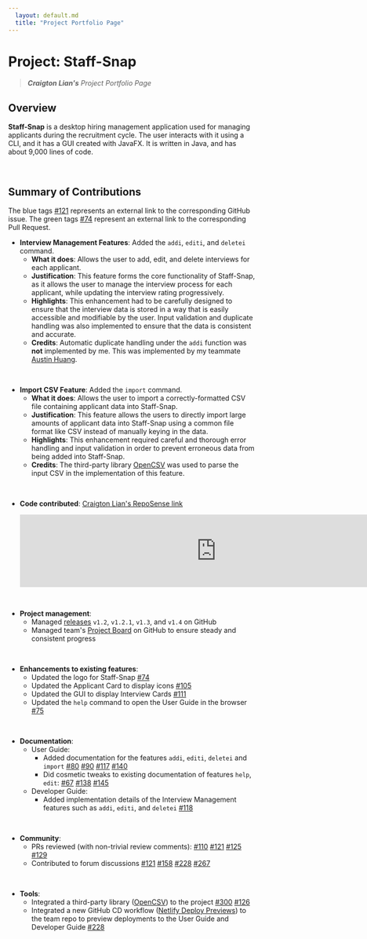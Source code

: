 ```yaml
---
  layout: default.md
  title: "Project Portfolio Page"
---
```


# Project: Staff-Snap

> ***Craigton Lian's*** *Project Portfolio Page*<br>

## Overview
**Staff-Snap** is a desktop hiring management application used for managing applicants during the recruitment cycle. The user interacts with it using a CLI, and it has a GUI created with JavaFX. It is written in Java, and has about 9,000 lines of code.

<br>

## Summary of Contributions

<box type="tip">

The blue tags <a href="https://github.com/nus-cs2103-AY2324S1/forum/issues/121" class="badge rounded-pill bg-primary">\#121</a> represents an external link to the corresponding GitHub issue.
The green tags <a href="https://github.com/AY2324S1-CS2103T-W08-1/tp/pull/74" class="badge rounded-pill bg-success">\#74</a> represent an external link to the corresponding Pull Request.

</box>

* **Interview Management Features**: Added the `addi`, `editi`, and `deletei` command.
  * **What it does**: Allows the user to add, edit, and delete interviews for each applicant.
  * **Justification**: This feature forms the core functionality of Staff-Snap, as it allows the user to manage the interview process for each applicant, while updating the interview rating progressively.
  * **Highlights**: This enhancement had to be carefully designed to ensure that the interview data is stored in a way that is easily accessible and modifiable by the user. Input validation and duplicate handling was also implemented to ensure that the data is consistent and accurate.
  * **Credits**: Automatic duplicate handling under the `addi` function was **not** implemented by me. This was implemented by my teammate [Austin Huang](https://ay2324s1-cs2103t-w08-1.github.io/tp/team/austinhuang1203.html).

<br>

* **Import CSV Feature**: Added the `import` command.
  * **What it does**: Allows the user to import a correctly-formatted CSV file containing applicant data into Staff-Snap.
  * **Justification**: This feature allows the users to directly import large amounts of applicant data into Staff-Snap using a common file format like CSV instead of manually keying in the data.
  * **Highlights**: This enhancement required careful and thorough error handling and input validation in order to prevent erroneous data from being added into Staff-Snap. 
  * **Credits**: The third-party library [OpenCSV](https://opencsv.sourceforge.net/) was used to parse the input CSV in the implementation of this feature.

<br>

* **Code contributed**: [Craigton Lian's RepoSense link](https://nus-cs2103-ay2324s1.github.io/tp-dashboard/?search=craigtonlian&breakdown=true)

  <iframe src="https://nus-cs2103-ay2324s1.github.io/tp-dashboard/#/widget/?search=craigtonlian&breakdown=false&sort=groupTitle%20dsc&sortWithin=title&since=2023-09-22&timeframe=commit&mergegroup=&groupSelect=groupByRepos&chartGroupIndex=0&chartIndex=0" frameBorder="0" width="800px" height="148px"></iframe>

<br>

* **Project management**:
  * Managed [releases](https://github.com/AY2324S1-CS2103T-W08-1/tp/releases) `v1.2`, `v1.2.1`, `v1.3`, and `v1.4` on GitHub
  * Managed team's [Project Board](https://github.com/orgs/AY2324S1-CS2103T-W08-1/projects/1) on GitHub to ensure steady and consistent progress

<br>

* **Enhancements to existing features**:
  * Updated the logo for Staff-Snap <a href="https://github.com/AY2324S1-CS2103T-W08-1/tp/pull/74" class="badge rounded-pill bg-success">\#74</a>
  * Updated the Applicant Card to display icons <a href="https://github.com/AY2324S1-CS2103T-W08-1/tp/pull/105" class="badge rounded-pill bg-success">\#105</a>
  * Updated the GUI to display Interview Cards <a href="https://github.com/AY2324S1-CS2103T-W08-1/tp/pull/111" class="badge rounded-pill bg-success">\#111</a>
  * Updated the `help` command to open the User Guide in the browser <a href="https://github.com/AY2324S1-CS2103T-W08-1/tp/pull/75" class="badge rounded-pill bg-success">\#75</a>

<br>

* **Documentation**:
  * User Guide:
    * Added documentation for the features `addi`, `editi`, `deletei` and `import` <a href="https://github.com/AY2324S1-CS2103T-W08-1/tp/pull/80" class="badge rounded-pill bg-success">\#80</a> <a href="https://github.com/AY2324S1-CS2103T-W08-1/tp/pull/90" class="badge rounded-pill bg-success">\#90</a> <a href="https://github.com/AY2324S1-CS2103T-W08-1/tp/pull/117" class="badge rounded-pill bg-success">\#117</a> <a href="https://github.com/AY2324S1-CS2103T-W08-1/tp/pull/140" class="badge rounded-pill bg-success">\#140</a>
    * Did cosmetic tweaks to existing documentation of features `help`, `edit`: <a href="https://github.com/AY2324S1-CS2103T-W08-1/tp/pull/67" class="badge rounded-pill bg-success">\#67</a> <a href="https://github.com/AY2324S1-CS2103T-W08-1/tp/pull/138" class="badge rounded-pill bg-success">\#138</a> <a href="https://github.com/AY2324S1-CS2103T-W08-1/tp/pull/145" class="badge rounded-pill bg-success">\#145</a>
  * Developer Guide:
    * Added implementation details of the Interview Management features such as `addi`, `editi`, and `deletei` <a href="https://github.com/AY2324S1-CS2103T-W08-1/tp/pull/118" class="badge rounded-pill bg-success">\#118</a>

<br>

* **Community**:
  * PRs reviewed (with non-trivial review comments):
    <a href="https://github.com/AY2324S1-CS2103T-W08-1/tp/pull/110" class="badge rounded-pill bg-success">\#110</a> <a href="https://github.com/AY2324S1-CS2103T-W08-1/tp/pull/121" class="badge rounded-pill bg-success">\#121</a> <a href="https://github.com/AY2324S1-CS2103T-W08-1/tp/pull/125" class="badge rounded-pill bg-success">\#125</a> <a href="https://github.com/AY2324S1-CS2103T-W08-1/tp/pull/129" class="badge rounded-pill bg-success">\#129</a>  
  * Contributed to forum discussions <a href="https://github.com/nus-cs2103-AY2324S1/forum/issues/121" class="badge rounded-pill bg-primary">\#121</a> <a href="https://github.com/nus-cs2103-AY2324S1/forum/issues/158" class="badge rounded-pill bg-primary">\#158</a> <a href="https://github.com/nus-cs2103-AY2324S1/forum/issues/228" class="badge rounded-pill bg-primary">\#228</a> <a href="https://github.com/nus-cs2103-AY2324S1/forum/issues/267" class="badge rounded-pill bg-primary">\#267</a>

<br>

* **Tools**:
  * Integrated a third-party library ([OpenCSV](https://opencsv.sourceforge.net/)) to the project <a href="https://github.com/nus-cs2103-AY2324S1/forum/issues/300" class="badge rounded-pill bg-primary">\#300</a> <a href="https://github.com/AY2324S1-CS2103T-W08-1/tp/pull/126" class="badge rounded-pill bg-success">\#126</a>
  * Integrated a new GitHub CD workflow ([Netlify Deploy Previews](https://docs.netlify.com/site-deploys/deploy-previews/)) to the team repo to preview deployments to the User Guide and Developer Guide <a href="https://github.com/nus-cs2103-AY2324S1/forum/issues/228" class="badge rounded-pill bg-primary">\#228</a>
